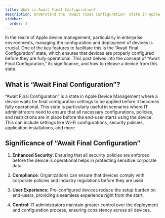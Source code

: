 ```yaml
---
title: What is Await Final Configuration?
description: Understand the 'Await Final Configuration' state in Apple Device Management for secure, compliant, and seamless device deployment.
sidebar:
  order: 1
---
```


In the realm of Apple device management, particularly in enterprise environments, managing the configuration and deployment of devices is crucial. One of the key features to facilitate this is the “Await Final Configuration” state, which ensures that devices are properly configured before they are fully operational. This post delves into the concept of “Await Final Configuration,” its significance, and how to release a device from this state.

## What is “Await Final Configuration”?

“Await Final Configuration” is a state in Apple Device Management where a device waits for final configuration settings to be applied before it becomes fully operational. This state is particularly useful in scenarios where IT administrators need to ensure that all necessary configurations, policies, and restrictions are in place before the end-user starts using the device. This can include settings like Wi-Fi configurations, security policies, application installations, and more.

## Significance of “Await Final Configuration”

1. **Enhanced Security**: Ensuring that all security policies are enforced before the device is operational helps in protecting sensitive corporate data.

2. **Compliance**: Organizations can ensure that devices comply with corporate policies and industry regulations before they are used.

3. **User Experience**: Pre-configured devices reduce the setup burden on end-users, providing a seamless experience right from the start.

4. **Control**: IT administrators maintain greater control over the deployment and configuration process, ensuring consistency across all devices.

